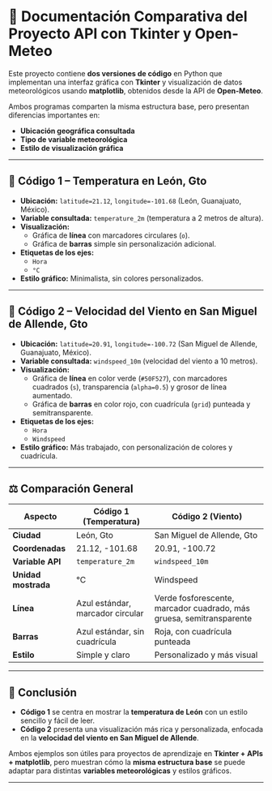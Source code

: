 
# 📄 Documentación Comparativa del Proyecto API con Tkinter y Open-Meteo

Este proyecto contiene **dos versiones de código** en Python que implementan una interfaz gráfica con **Tkinter** y visualización de datos meteorológicos usando **matplotlib**, obtenidos desde la API de **Open-Meteo**.

Ambos programas comparten la misma estructura base, pero presentan diferencias importantes en:
- **Ubicación geográfica consultada**
- **Tipo de variable meteorológica**
- **Estilo de visualización gráfica**

---

## 🔹 Código 1 – Temperatura en León, Gto
- **Ubicación:** `latitude=21.12`, `longitude=-101.68` (León, Guanajuato, México).
- **Variable consultada:** `temperature_2m` (temperatura a 2 metros de altura).
- **Visualización:**
  - Gráfica de **línea** con marcadores circulares (`o`).
  - Gráfica de **barras** simple sin personalización adicional.
- **Etiquetas de los ejes:**
  - `Hora`
  - `°C`
- **Estilo gráfico:** Minimalista, sin colores personalizados.

---

## 🔹 Código 2 – Velocidad del Viento en San Miguel de Allende, Gto
- **Ubicación:** `latitude=20.91`, `longitude=-100.72` (San Miguel de Allende, Guanajuato, México).
- **Variable consultada:** `windspeed_10m` (velocidad del viento a 10 metros).
- **Visualización:**
  - Gráfica de **línea** en color verde (`#50F527`), con marcadores cuadrados (`s`), transparencia (`alpha=0.5`) y grosor de línea aumentado.
  - Gráfica de **barras** en color rojo, con cuadrícula (`grid`) punteada y semitransparente.
- **Etiquetas de los ejes:**
  - `Hora`
  - `Windspeed`
- **Estilo gráfico:** Más trabajado, con personalización de colores y cuadrícula.

---

## ⚖️ Comparación General
| Aspecto | Código 1 (Temperatura) | Código 2 (Viento) |
|---------|------------------------|-------------------|
| **Ciudad** | León, Gto | San Miguel de Allende, Gto |
| **Coordenadas** | 21.12, -101.68 | 20.91, -100.72 |
| **Variable API** | `temperature_2m` | `windspeed_10m` |
| **Unidad mostrada** | °C | Windspeed |
| **Línea** | Azul estándar, marcador circular | Verde fosforescente, marcador cuadrado, más gruesa, semitransparente |
| **Barras** | Azul estándar, sin cuadrícula | Roja, con cuadrícula punteada |
| **Estilo** | Simple y claro | Personalizado y más visual |

---

## 📌 Conclusión
- **Código 1** se centra en mostrar la **temperatura de León** con un estilo sencillo y fácil de leer.  
- **Código 2** presenta una visualización más rica y personalizada, enfocada en la **velocidad del viento en San Miguel de Allende**.  

Ambos ejemplos son útiles para proyectos de aprendizaje en **Tkinter + APIs + matplotlib**, pero muestran cómo la **misma estructura base** se puede adaptar para distintas **variables meteorológicas** y estilos gráficos.

---
